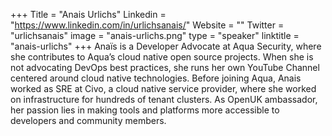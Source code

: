 +++
Title = "Anais Urlichs"
Linkedin = "https://www.linkedin.com/in/urlichsanais/"
Website = ""
Twitter = "urlichsanais"
image = "anais-urlichs.png"
type = "speaker"
linktitle = "anais-urlichs"
+++
Anaïs is a Developer Advocate at Aqua Security, where she contributes to Aqua’s cloud native open source projects. When she is not advocating DevOps best practices, she runs her own YouTube Channel centered around cloud native technologies. Before joining Aqua, Anais worked as SRE at Civo, a cloud native service provider, where she worked on infrastructure for hundreds of tenant clusters. As OpenUK ambassador, her passion lies in making tools and platforms more accessible to developers and community members.